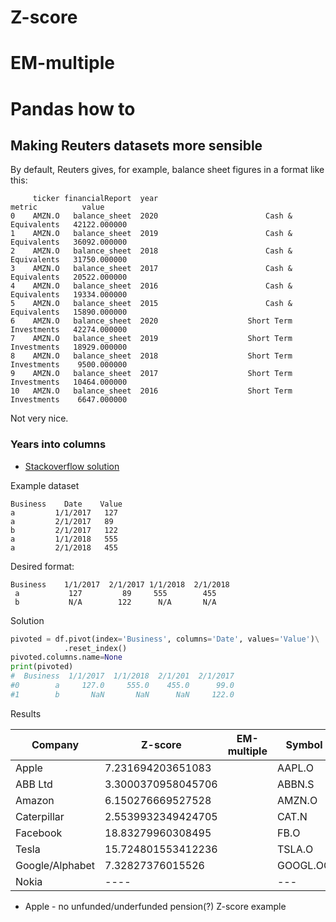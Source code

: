 # Z-score

# EM-multiple

# Pandas how to

## Making Reuters datasets more sensible

By default, Reuters gives, for example, balance sheet figures in a format like this:

```
     ticker financialReport  year                                    metric          value
0    AMZN.O   balance_sheet  2020                        Cash & Equivalents   42122.000000
1    AMZN.O   balance_sheet  2019                        Cash & Equivalents   36092.000000
2    AMZN.O   balance_sheet  2018                        Cash & Equivalents   31750.000000
3    AMZN.O   balance_sheet  2017                        Cash & Equivalents   20522.000000
4    AMZN.O   balance_sheet  2016                        Cash & Equivalents   19334.000000
5    AMZN.O   balance_sheet  2015                        Cash & Equivalents   15890.000000
6    AMZN.O   balance_sheet  2020                    Short Term Investments   42274.000000
7    AMZN.O   balance_sheet  2019                    Short Term Investments   18929.000000
8    AMZN.O   balance_sheet  2018                    Short Term Investments    9500.000000
9    AMZN.O   balance_sheet  2017                    Short Term Investments   10464.000000
10   AMZN.O   balance_sheet  2016                    Short Term Investments    6647.000000
```

Not very nice.

### Years into columns

* [Stackoverflow solution](https://stackoverflow.com/a/48958287)

Example dataset

```
Business    Date    Value
a         1/1/2017   127
a         2/1/2017   89
b         2/1/2017   122
a         1/1/2018   555
a         2/1/2018   455
```

Desired format:

```
Business    1/1/2017  2/1/2017 1/1/2018  2/1/2018
 a           127         89     555        455
 b           N/A        122      N/A       N/A
```

Solution

```python
pivoted = df.pivot(index='Business', columns='Date', values='Value')\
            .reset_index()
pivoted.columns.name=None
print(pivoted)
#  Business  1/1/2017  1/1/2018  2/1/201  2/1/2017
#0        a     127.0     555.0    455.0      99.0
#1        b       NaN       NaN      NaN     122.0
```

Results

| Company         | Z-score            | EM-multiple | Symbol   |
|-----------------|--------------------|-------------|----------|
| Apple           | 7.231694203651083  |             | AAPL.O   |
| ABB Ltd         | 3.3000370958045706 |             | ABBN.S   |
| Amazon          | 6.150276669527528  |             | AMZN.O   |
| Caterpillar     | 2.5539932349424705 |             | CAT.N    |
| Facebook        | 18.83279960308495  |             | FB.O     |
| Tesla           | 15.724801553412236 |             | TSLA.O   |
| Google/Alphabet | 7.32827376015526   |             | GOOGL.OQ |
| Nokia           | ----               |             | ---      |

* Apple - no unfunded/underfunded pension(?)
Z-score example
